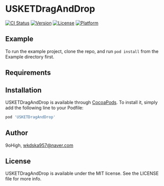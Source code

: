 # USKETDragAndDrop

[![CI Status](https://img.shields.io/travis/9oHigh/USKETDragAndDrop.svg?style=flat)](https://travis-ci.org/9oHigh/USKETDragAndDrop)
[![Version](https://img.shields.io/cocoapods/v/USKETDragAndDrop.svg?style=flat)](https://cocoapods.org/pods/USKETDragAndDrop)
[![License](https://img.shields.io/cocoapods/l/USKETDragAndDrop.svg?style=flat)](https://cocoapods.org/pods/USKETDragAndDrop)
[![Platform](https://img.shields.io/cocoapods/p/USKETDragAndDrop.svg?style=flat)](https://cocoapods.org/pods/USKETDragAndDrop)

## Example

To run the example project, clone the repo, and run `pod install` from the Example directory first.

## Requirements

## Installation

USKETDragAndDrop is available through [CocoaPods](https://cocoapods.org). To install
it, simply add the following line to your Podfile:

```ruby
pod 'USKETDragAndDrop'
```

## Author

9oHigh, wkdska957@naver.com

## License

USKETDragAndDrop is available under the MIT license. See the LICENSE file for more info.
